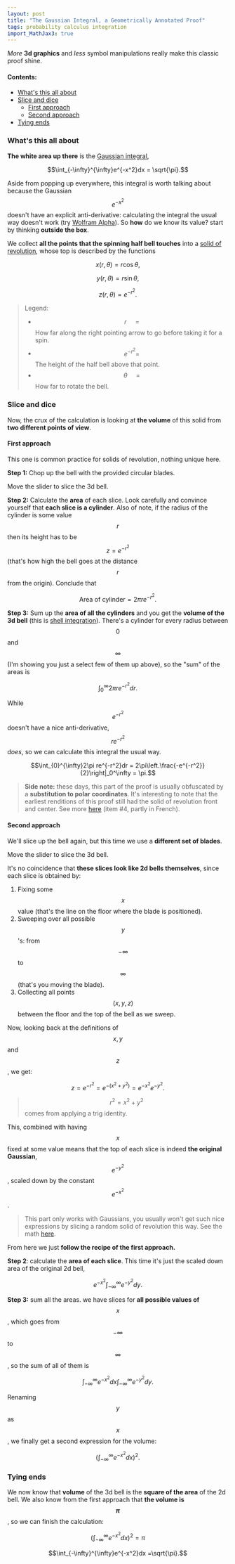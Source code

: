 ```yaml
---
layout: post
title: "The Gaussian Integral, a Geometrically Annotated Proof"
tags: probability calculus integration
import_MathJax3: true
---
```

*More* **3d graphics** and *less* symbol manipulations really make this classic proof shine.

<!--more-->
#### Contents:
- [What's this all about](#whats-this-all-about)
- [Slice and dice](#slice-and-dice)
  - [First approach](#first-approach)
  - [Second approach](#second-approach)
- [Tying ends](#tying-ends)

<script defer="defer" src="\assets\jspacks\Gaussian-Integral.js"></script>

### What's this all about
<canvas class="centerme nlbig" id="Sketch0" height="200" width="400"></canvas>

**The white area up there** is the [Gaussian integral](https://en.wikipedia.org/wiki/Gaussian_integral),

$$\int_{-\infty}^{\infty}e^{-x^2}dx = \sqrt{\pi}.$$

Aside from popping up everywhere, this integral is worth talking about because the Gaussian $$e^{-x^2} $$ doesn't have an explicit anti-derivative: calculating the integral the usual way doesn't work (try [Wolfram Alpha](https://www.wolframalpha.com/input?i=integrate+e%5E%28-x%5E2%29)). So **how** do we know its value? start by thinking **outside the box**.

<canvas class="centerme nlbig" id="Sketch1" height="200" width="400"></canvas>

We collect **all the points that the spinning half bell touches** into a [solid of revolution](https://en.wikipedia.org/wiki/Solid_of_revolution), whose top is described by the functions

$$ x(r,\theta) = r\cos{\theta},$$

$$y(r,\theta) = r\sin{\theta},$$

$$z(r,\theta) = e^{-r^2}.$$ 

> Legend: 
> - $$ r\ \ \ \ \    = $$ How far along the right pointing arrow to go before taking it for a spin.
> - $$e^{-r^2} = $$  The height of the half bell above that point.
> - $$ \theta \ \ \ \ \ = $$ How far to rotate the bell.

### Slice and dice

Now, the crux of the calculation is looking at **the volume** of this solid from **two different points of view**.

#### First approach
This one is common practice for solids of revolution, nothing unique here. 

**Step 1:** Chop up the bell with the provided circular blades.

<figcaption class="centerme"> Move the slider to slice the 3d bell.</figcaption>
<canvas class="centerme newline" id="Sketch3" height="200" width="400"></canvas>

**Step 2:** Calculate the **area** of each slice. Look carefully and convince yourself that **each slice is a cylinder**. Also of note, if the radius of the cylinder is some value $$ r $$ then its height has to be $$ z = e^{-r^2}$$ (that's how high the bell goes at the distance $$ r $$ from the origin).  Conclude that

$$ \mathrm{Area\  of\  cylinder} = 2\pi re^{-r^2}.$$

**Step 3:** Sum up the **area of all the cylinders** and you get the **volume of the 3d bell** (this is [shell integration](https://en.wikipedia.org/wiki/Shell_integration)). There's a cylinder for every radius between $$ 0 $$ and $$ \infty $$ (I'm showing you just a select few of them up above), so the "sum" of the areas is

$$\int_{0}^{\infty}2\pi re^{-r^2}dr.$$

While $$ e^{-r^2} $$ doesn't have a nice anti-derivative, $$ re^{-r^2} $$ *does*, so we can calculate this integral the usual way.

$$\int_{0}^{\infty}2\pi re^{-r^2}dr = 2\pi\left.\frac{-e^{-r^2}}{2}\right|_0^\infty = \pi.$$

> **Side note:** these days, this part of the proof is usually obfuscated by a **substitution to polar coordinates**. It's interesting to note that the earliest renditions of this proof still had the solid of revolution front and center. See more [here](https://www.york.ac.uk/depts/maths/histstat/normal_history.pdf) (item #4, partly in French).

#### Second approach

We'll slice up the bell again, but this time we use a **different set of blades**.

<figcaption class="centerme"> Move the slider to slice the 3d bell.</figcaption>
<canvas class="centerme newline" id="Sketch2" height="200" width="400"></canvas>

It's no coincidence that **these slices look like 2d bells themselves**, since each slice is obtained by:
1. Fixing some $$ x $$ value (that's the line on the floor where the blade is positioned).
2. Sweeping over all possible $$ y $$'s: from $$ -\infty $$ to $$ \infty $$ (that's you moving the blade).
3. Collecting all points $$ (x,y,z) $$ between the floor and the top of the bell as we sweep.

Now, looking back at the definitions of $$ x,y $$ and $$ z $$, we get:

$$z = e^{-r^2} = e^{-(x^2+y^2)} = e^{-x^2}e^{-y^2}.$$

> $$r^2 = x^2+y^2$$ comes from applying a trig identity.

This, combined with having $$ x $$ fixed at some value means that the top of each slice is indeed **the original Gaussian**, $$ e^{-y^2}$$, scaled down by the constant $$e^{-x^2}$$.

 >This part only works with Gaussians, you usually won't get such nice expressions by slicing a random solid of revolution this way. See the math [here](https://www.unf.edu/~dbell/Poisson.pdf).

From here we just **follow the recipe of the first approach.**

**Step 2**: calculate the **area of each slice**. This time it's just the scaled down area of the original 2d bell,

$$ e^{-x^2}\int_{-\infty}^{\infty}e^{-y^2}dy.$$

**Step 3:** sum all the areas. we have slices for **all possible values of** $$ x $$, which goes from $$ -\infty $$ to $$ \infty $$, so the sum of all of them is

$$\int_{-\infty}^{\infty}e^{-x^2}dx\int_{-\infty}^{\infty}e^{-y^2}dy.$$

Renaming $$ y $$ as $$ x $$, we finally get a second expression for the volume:

$$\left(\int_{-\infty}^{\infty}e^{-x^2}dx\right)^2.$$

### Tying ends

We now know that **volume** of the 3d bell is the **square of the area** of the 2d bell. We also know from the first approach that **the volume is $$ \pi $$**, so we can finish the calculation:

$$\left( \int_{-\infty}^{\infty}e^{-x^2}dx \right)^2=\pi$$

$$\int_{-\infty}^{\infty}e^{-x^2}dx =\sqrt{\pi}.$$